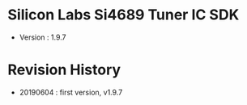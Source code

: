 # Silicon Labs Si4689 Tuner IC SDK
- Version : 1.9.7

# Revision History
- 20190604 : first version, v1.9.7



